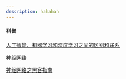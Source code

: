 ```yaml
---
description: hahahah
---
```


#### 科普

[人工智能、机器学习和深度学习之间的区别和联系](https://www.leiphone.com/news/201609/gox8CoyqMrXMi4L4.html "人工智能、机器学习和深度学习之间的区别和联系")

神经网络

[神经网络之黑客指南](http://karpathy.github.io/neuralnets/)

